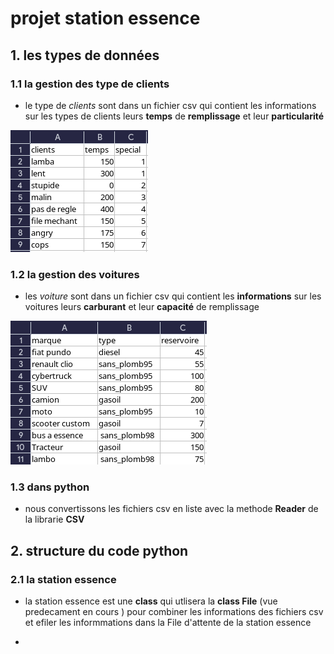 # projet station essence

## 1. les types de données

### 1.1 la gestion des type de clients

- le type de *clients* sont dans  un fichier csv qui contient les informations sur les types de clients leurs **temps** de **remplissage** et leur **particularité**

![voiture_csv](c_csv.png)

### 1.2 la gestion des voitures

- les *voiture* sont dans  un fichier csv qui contient les **informations** sur les voitures leurs **carburant** et leur **capacité** de remplissage

![voiture_csv](v_csv.png)

### 1.3 dans python

- nous convertissons les fichiers csv en liste avec la methode **Reader** de la librarie **CSV**

## 2. structure du code python

### 2.1 la station essence

- la station essence est une **class** qui utlisera la **class File** (vue predecament en cours ) pour combiner les informations des fichiers csv et efiler les informmations dans la  File d'attente de la station essence

- 